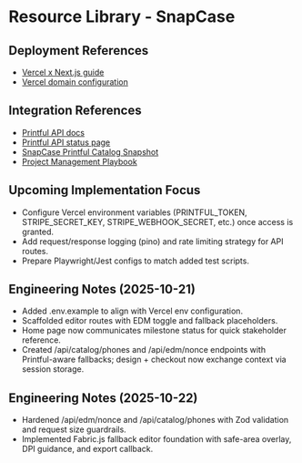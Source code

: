 ﻿# Resource Library - SnapCase

## Deployment References
- [Vercel x Next.js guide](https://vercel.com/docs/frameworks/full-stack/nextjs?utm_source=chatgpt.com)
- [Vercel domain configuration](https://vercel.com/docs/domains/working-with-domains/add-a-domain?utm_source=chatgpt.com)

## Integration References
- [Printful API docs](https://developers.printful.com/docs/)
- [Printful API status page](https://status.printful.com/)
- [SnapCase Printful Catalog Snapshot](./PRINTFUL_CATALOG.md)
- [Project Management Playbook](./PROJECT_MANAGEMENT.md)

## Upcoming Implementation Focus
- Configure Vercel environment variables (PRINTFUL_TOKEN, STRIPE_SECRET_KEY, STRIPE_WEBHOOK_SECRET, etc.) once access is granted.
- Add request/response logging (pino) and rate limiting strategy for API routes.
- Prepare Playwright/Jest configs to match added test scripts.

## Engineering Notes (2025-10-21)
- Added .env.example to align with Vercel env configuration.
- Scaffolded editor routes with EDM toggle and fallback placeholders.
- Home page now communicates milestone status for quick stakeholder reference.
- Created /api/catalog/phones and /api/edm/nonce endpoints with Printful-aware fallbacks; design + checkout now exchange context via session storage.

## Engineering Notes (2025-10-22)
- Hardened /api/edm/nonce and /api/catalog/phones with Zod validation and request size guardrails.
- Implemented Fabric.js fallback editor foundation with safe-area overlay, DPI guidance, and export callback.


